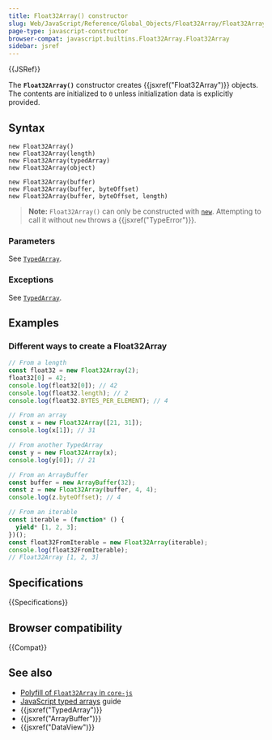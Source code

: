 ```yaml
---
title: Float32Array() constructor
slug: Web/JavaScript/Reference/Global_Objects/Float32Array/Float32Array
page-type: javascript-constructor
browser-compat: javascript.builtins.Float32Array.Float32Array
sidebar: jsref
---
```


{{JSRef}}

The **`Float32Array()`** constructor creates {{jsxref("Float32Array")}} objects. The contents are initialized to `0` unless initialization data is explicitly provided.

## Syntax

```js-nolint
new Float32Array()
new Float32Array(length)
new Float32Array(typedArray)
new Float32Array(object)

new Float32Array(buffer)
new Float32Array(buffer, byteOffset)
new Float32Array(buffer, byteOffset, length)
```

> **Note:** `Float32Array()` can only be constructed with [`new`](/en-US/docs/Web/JavaScript/Reference/Operators/new). Attempting to call it without `new` throws a {{jsxref("TypeError")}}.

### Parameters

See [`TypedArray`](/en-US/docs/Web/JavaScript/Reference/Global_Objects/TypedArray#parameters).

### Exceptions

See [`TypedArray`](/en-US/docs/Web/JavaScript/Reference/Global_Objects/TypedArray#exceptions).

## Examples

### Different ways to create a Float32Array

```js
// From a length
const float32 = new Float32Array(2);
float32[0] = 42;
console.log(float32[0]); // 42
console.log(float32.length); // 2
console.log(float32.BYTES_PER_ELEMENT); // 4

// From an array
const x = new Float32Array([21, 31]);
console.log(x[1]); // 31

// From another TypedArray
const y = new Float32Array(x);
console.log(y[0]); // 21

// From an ArrayBuffer
const buffer = new ArrayBuffer(32);
const z = new Float32Array(buffer, 4, 4);
console.log(z.byteOffset); // 4

// From an iterable
const iterable = (function* () {
  yield* [1, 2, 3];
})();
const float32FromIterable = new Float32Array(iterable);
console.log(float32FromIterable);
// Float32Array [1, 2, 3]
```

## Specifications

{{Specifications}}

## Browser compatibility

{{Compat}}

## See also

- [Polyfill of `Float32Array` in `core-js`](https://github.com/zloirock/core-js#ecmascript-typed-arrays)
- [JavaScript typed arrays](/en-US/docs/Web/JavaScript/Guide/Typed_arrays) guide
- {{jsxref("TypedArray")}}
- {{jsxref("ArrayBuffer")}}
- {{jsxref("DataView")}}
